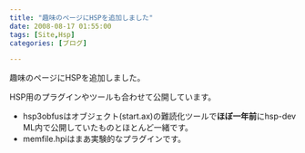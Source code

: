 ```yaml
---
title: "趣味のページにHSPを追加しました"
date: 2008-08-17 01:55:00
tags: [Site,Hsp]
categories: [ブログ]

---
```


趣味のページにHSPを追加しました。

HSP用のプラグインやツールも合わせて公開しています。

  * hsp3obfusはオブジェクト(start.ax)の難読化ツールで**ほぼ一年前**にhsp-dev ML内で公開していたものとほとんど一緒です。
  * memfile.hpiはまあ実験的なプラグインです。
